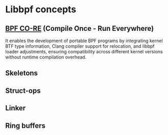 # Libbpf concepts

## [BPF CO-RE] (Compile Once - Run Everywhere)
It enables the development of portable BPF programs by integrating kernel BTF type information, Clang compiler support for relocation, and libbpf loader adjustments, ensuring compatibility across different kernel versions without runtime compilation overhead.

[BPF CO-RE]: core.md

## Skeletons
## Struct-ops
## Linker
## Ring buffers